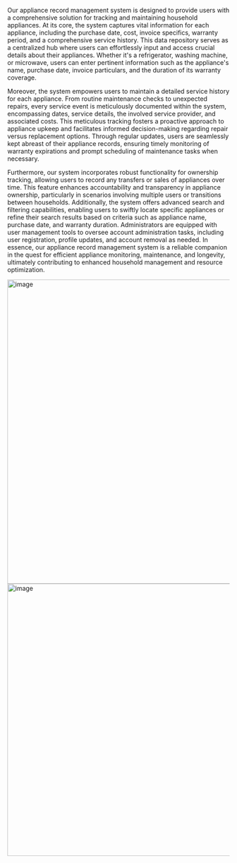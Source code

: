 Our appliance record management system is designed to provide users with a comprehensive solution for tracking and maintaining household
appliances. At its core, the system captures vital information for each appliance, including the purchase date, cost, invoice specifics, warranty
period, and a comprehensive service history. This data repository serves as a centralized hub where users can effortlessly input and access crucial
details about their appliances. Whether it's a refrigerator, washing machine, or microwave, users can enter pertinent information such as the
appliance's name, purchase date, invoice particulars, and the duration of its warranty coverage.

Moreover, the system empowers users to maintain a detailed service history for each appliance. From routine maintenance checks to unexpected
repairs, every service event is meticulously documented within the system, encompassing dates, service details, the involved service provider, and
associated costs. This meticulous tracking fosters a proactive approach to appliance upkeep and facilitates informed decision-making regarding
repair versus replacement options. Through regular updates, users are seamlessly kept abreast of their appliance records, ensuring timely
monitoring of warranty expirations and prompt scheduling of maintenance tasks when necessary.

Furthermore, our system incorporates robust functionality for ownership tracking, allowing users to record any transfers or sales of appliances over
time. This feature enhances accountability and transparency in appliance ownership, particularly in scenarios involving multiple users or transitions
between households. Additionally, the system offers advanced search and filtering capabilities, enabling users to swiftly locate specific appliances or
refine their search results based on criteria such as appliance name, purchase date, and warranty duration. Administrators are equipped with user
management tools to oversee account administration tasks, including user registration, profile updates, and account removal as needed. In
essence, our appliance record management system is a reliable companion in the quest for efficient appliance monitoring, maintenance, and
longevity, ultimately contributing to enhanced household management and resource optimization.

<img width="927" height="690" alt="image" src="https://github.com/user-attachments/assets/2e1bb34a-1d1b-43bc-b0f2-f003d04eacd5" />
<img width="1136" height="618" alt="image" src="https://github.com/user-attachments/assets/77ca6afc-7413-4731-8497-8e1f0677406a" />
